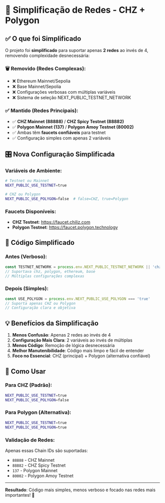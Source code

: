 # 🔄 Simplificação de Redes - CHZ + Polygon

## ✅ O que foi Simplificado

O projeto foi **simplificado** para suportar apenas **2 redes** ao invés de 4, removendo complexidade desnecessária:

### 🗑️ Removido (Redes Complexas):
- ❌ Ethereum Mainnet/Sepolia
- ❌ Base Mainnet/Sepolia  
- ❌ Configurações verbosas com múltiplas variáveis
- ❌ Sistema de seleção NEXT_PUBLIC_TESTNET_NETWORK

### ✅ Mantido (Redes Principais):
- ✅ **CHZ Mainnet (88888)** / **CHZ Spicy Testnet (88882)**
- ✅ **Polygon Mainnet (137)** / **Polygon Amoy Testnet (80002)**
- ✅ Ambas têm **faucets confiáveis** para testnet
- ✅ Configuração simples com apenas 2 variáveis

## 🎛️ Nova Configuração Simplificada

### Variáveis de Ambiente:
```bash
# Testnet ou Mainnet
NEXT_PUBLIC_USE_TESTNET=true

# CHZ ou Polygon  
NEXT_PUBLIC_USE_POLYGON=false  # false=CHZ, true=Polygon
```

### Faucets Disponíveis:
- **CHZ Testnet**: https://faucet.chiliz.com
- **Polygon Testnet**: https://faucet.polygon.technology

## 🔧 Código Simplificado

### Antes (Verboso):
```typescript
const TESTNET_NETWORK = process.env.NEXT_PUBLIC_TESTNET_NETWORK || 'chz'
// Suportava chz, polygon, ethereum, base
// Múltiplas configurações complexas
```

### Depois (Simples):
```typescript
const USE_POLYGON = process.env.NEXT_PUBLIC_USE_POLYGON === 'true'
// Suporta apenas CHZ ou Polygon
// Configuração clara e objetiva
```

## 💡 Benefícios da Simplificação

1. **Menos Confusão**: Apenas 2 redes ao invés de 4
2. **Configuração Mais Clara**: 2 variáveis ao invés de múltiplas
3. **Menos Código**: Remoção de lógica desnecessária
4. **Melhor Manutenibilidade**: Código mais limpo e fácil de entender
5. **Foco no Essencial**: CHZ (principal) + Polygon (alternativa confiável)

## 🚀 Como Usar

### Para CHZ (Padrão):
```bash
NEXT_PUBLIC_USE_TESTNET=true
NEXT_PUBLIC_USE_POLYGON=false
```

### Para Polygon (Alternativa):
```bash
NEXT_PUBLIC_USE_TESTNET=true  
NEXT_PUBLIC_USE_POLYGON=true
```

### Validação de Redes:
Apenas essas Chain IDs são suportadas:
- `88888` - CHZ Mainnet
- `88882` - CHZ Spicy Testnet  
- `137` - Polygon Mainnet
- `80002` - Polygon Amoy Testnet

---

**Resultado**: Código mais simples, menos verboso e focado nas redes mais importantes! 🎯 